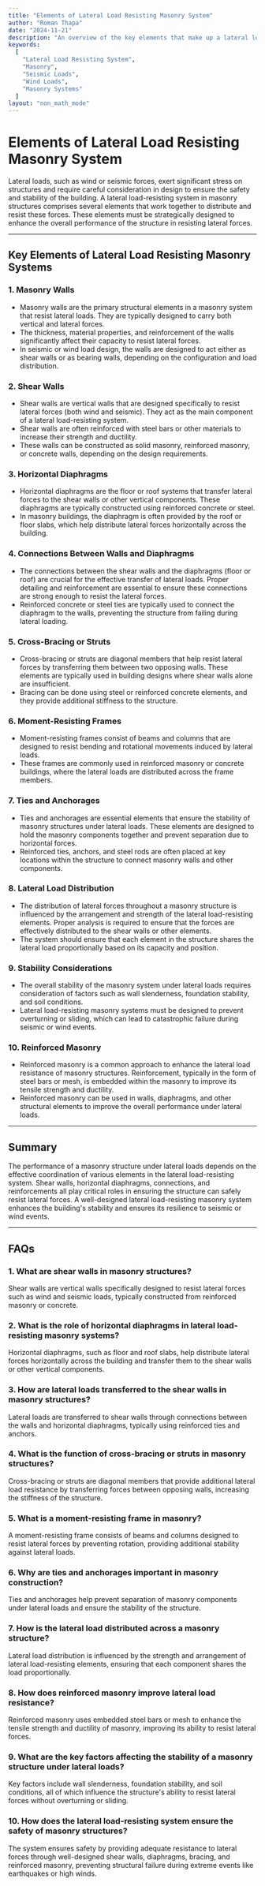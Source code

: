 ```yaml
---
title: "Elements of Lateral Load Resisting Masonry System"
author: "Roman Thapa"
date: "2024-11-21"
description: "An overview of the key elements that make up a lateral load-resisting masonry system, which is critical for ensuring the stability and safety of masonry structures under lateral forces."
keywords:
  [
    "Lateral Load Resisting System",
    "Masonry",
    "Seismic Loads",
    "Wind Loads",
    "Masonry Systems"
  ]
layout: "non_math_mode"
---
```


# Elements of Lateral Load Resisting Masonry System

Lateral loads, such as wind or seismic forces, exert significant stress on structures and require careful consideration in design to ensure the safety and stability of the building. A lateral load-resisting system in masonry structures comprises several elements that work together to distribute and resist these forces. These elements must be strategically designed to enhance the overall performance of the structure in resisting lateral forces.

---

## Key Elements of Lateral Load Resisting Masonry Systems

### 1. **Masonry Walls**
   - Masonry walls are the primary structural elements in a masonry system that resist lateral loads. They are typically designed to carry both vertical and lateral forces.
   - The thickness, material properties, and reinforcement of the walls significantly affect their capacity to resist lateral forces.
   - In seismic or wind load design, the walls are designed to act either as shear walls or as bearing walls, depending on the configuration and load distribution.

### 2. **Shear Walls**
   - Shear walls are vertical walls that are designed specifically to resist lateral forces (both wind and seismic). They act as the main component of a lateral load-resisting system.
   - Shear walls are often reinforced with steel bars or other materials to increase their strength and ductility.
   - These walls can be constructed as solid masonry, reinforced masonry, or concrete walls, depending on the design requirements.

### 3. **Horizontal Diaphragms**
   - Horizontal diaphragms are the floor or roof systems that transfer lateral forces to the shear walls or other vertical components. These diaphragms are typically constructed using reinforced concrete or steel.
   - In masonry buildings, the diaphragm is often provided by the roof or floor slabs, which help distribute lateral forces horizontally across the building.

### 4. **Connections Between Walls and Diaphragms**
   - The connections between the shear walls and the diaphragms (floor or roof) are crucial for the effective transfer of lateral loads. Proper detailing and reinforcement are essential to ensure these connections are strong enough to resist the lateral forces.
   - Reinforced concrete or steel ties are typically used to connect the diaphragm to the walls, preventing the structure from failing during lateral loading.

### 5. **Cross-Bracing or Struts**
   - Cross-bracing or struts are diagonal members that help resist lateral forces by transferring them between two opposing walls. These elements are typically used in building designs where shear walls alone are insufficient.
   - Bracing can be done using steel or reinforced concrete elements, and they provide additional stiffness to the structure.

### 6. **Moment-Resisting Frames**
   - Moment-resisting frames consist of beams and columns that are designed to resist bending and rotational movements induced by lateral loads.
   - These frames are commonly used in reinforced masonry or concrete buildings, where the lateral loads are distributed across the frame members.

### 7. **Ties and Anchorages**
   - Ties and anchorages are essential elements that ensure the stability of masonry structures under lateral loads. These elements are designed to hold the masonry components together and prevent separation due to horizontal forces.
   - Reinforced ties, anchors, and steel rods are often placed at key locations within the structure to connect masonry walls and other components.

### 8. **Lateral Load Distribution**
   - The distribution of lateral forces throughout a masonry structure is influenced by the arrangement and strength of the lateral load-resisting elements. Proper analysis is required to ensure that the forces are effectively distributed to the shear walls or other elements.
   - The system should ensure that each element in the structure shares the lateral load proportionally based on its capacity and position.

### 9. **Stability Considerations**
   - The overall stability of the masonry system under lateral loads requires consideration of factors such as wall slenderness, foundation stability, and soil conditions.
   - Lateral load-resisting masonry systems must be designed to prevent overturning or sliding, which can lead to catastrophic failure during seismic or wind events.

### 10. **Reinforced Masonry**
   - Reinforced masonry is a common approach to enhance the lateral load resistance of masonry structures. Reinforcement, typically in the form of steel bars or mesh, is embedded within the masonry to improve its tensile strength and ductility.
   - Reinforced masonry can be used in walls, diaphragms, and other structural elements to improve the overall performance under lateral loads.

---

## Summary

The performance of a masonry structure under lateral loads depends on the effective coordination of various elements in the lateral load-resisting system. Shear walls, horizontal diaphragms, connections, and reinforcements all play critical roles in ensuring the structure can safely resist lateral forces. A well-designed lateral load-resisting masonry system enhances the building's stability and ensures its resilience to seismic or wind events.

---

## FAQs

### 1. What are shear walls in masonry structures?
Shear walls are vertical walls specifically designed to resist lateral forces such as wind and seismic loads, typically constructed from reinforced masonry or concrete.

### 2. What is the role of horizontal diaphragms in lateral load-resisting masonry systems?
Horizontal diaphragms, such as floor and roof slabs, help distribute lateral forces horizontally across the building and transfer them to the shear walls or other vertical components.

### 3. How are lateral loads transferred to the shear walls in masonry structures?
Lateral loads are transferred to shear walls through connections between the walls and horizontal diaphragms, typically using reinforced ties and anchors.

### 4. What is the function of cross-bracing or struts in masonry structures?
Cross-bracing or struts are diagonal members that provide additional lateral load resistance by transferring forces between opposing walls, increasing the stiffness of the structure.

### 5. What is a moment-resisting frame in masonry?
A moment-resisting frame consists of beams and columns designed to resist lateral forces by preventing rotation, providing additional stability against lateral loads.

### 6. Why are ties and anchorages important in masonry construction?
Ties and anchorages help prevent separation of masonry components under lateral loads and ensure the stability of the structure.

### 7. How is the lateral load distributed across a masonry structure?
Lateral load distribution is influenced by the strength and arrangement of lateral load-resisting elements, ensuring that each component shares the load proportionally.

### 8. How does reinforced masonry improve lateral load resistance?
Reinforced masonry uses embedded steel bars or mesh to enhance the tensile strength and ductility of masonry, improving its ability to resist lateral forces.

### 9. What are the key factors affecting the stability of a masonry structure under lateral loads?
Key factors include wall slenderness, foundation stability, and soil conditions, all of which influence the structure's ability to resist lateral forces without overturning or sliding.

### 10. How does the lateral load-resisting system ensure the safety of masonry structures?
The system ensures safety by providing adequate resistance to lateral forces through well-designed shear walls, diaphragms, bracing, and reinforced masonry, preventing structural failure during extreme events like earthquakes or high winds.